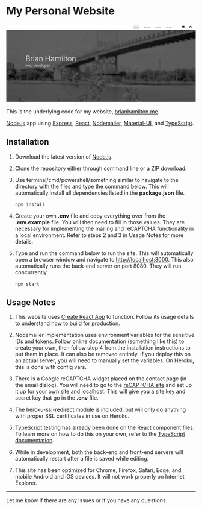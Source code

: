 # My Personal Website

![Website Preview](/public/images/preview.png?raw=true "Website Preview")

This is the underlying code for my website, [brianhamilton.me](https://www.brianhamilton.me/).

[Node.js](https://nodejs.org/en/) app using [Express](https://expressjs.com/), [React](https://reactjs.org/), [Nodemailer](https://nodemailer.com/about/), [Material-UI](https://material-ui.com/), and [TypeScript](https://www.typescriptlang.org/).

## Installation

1. Download the latest version of [Node.js](https://nodejs.org/en/).

2. Clone the repository either through command line or a ZIP download.

3. Use terminal/cmd/powershell/something similar to navigate to the directory with the files and type the command below. This will automatically install all dependencies listed in the **package.json** file.

    ```
    npm install
    ```

4. Create your own **.env** file and copy everything over from the **.env.example** file. You will then need to fill in those values. They are necessary for implementing the mailing and reCAPTCHA functionality in a local environment. Refer to steps 2 and 3 in Usage Notes for more details.
    
5. Type and run the command below to run the site. This will automatically open a browser window and navigate to [http://localhost:3000](http://localhost:3000). This also automatically runs the back-end server on port 8080. They will run concurrently.

    ```
    npm start
    ```

## Usage Notes

1. This website uses [Create React App](https://github.com/facebook/create-react-app) to function. Follow its usage details to understand how to build for production.

2. Nodemailer implementation uses environment variables for the sensitive IDs and tokens. Follow online documentation (something like [this](https://medium.com/@nickroach_50526/sending-emails-with-node-js-using-smtp-gmail-and-oauth2-316fe9c790a1)) to create your own, then follow step 4 from the installation instructions to put them in place. It can also be removed entirely. If you deploy this on an actual server, you will need to manually set the variables. On Heroku, this is done with config vars.

3. There is a Google reCAPTCHA widget placed on the contact page (in the email dialog). You will need to go to the [reCAPTCHA site](https://www.google.com/recaptcha) and set up it up for your own site and localhost. This will give you a site key and secret key that go in the **.env** file.

4. The heroku-ssl-redirect module is included, but will only do anything with proper SSL certificates in use on Heroku.

5. TypeScript testing has already been done on the React component files. To learn more on how to do this on your own, refer to the [TypeScript documentation](https://www.typescriptlang.org/docs/home.html).

6. While in development, both the back-end and front-end servers will automatically restart after a file is saved while editing.

7. This site has been optimized for Chrome, Firefox, Safari, Edge, and mobile Android and iOS devices. It will not work properly on Internet Explorer.

---

Let me know if there are any issues or if you have any questions.
